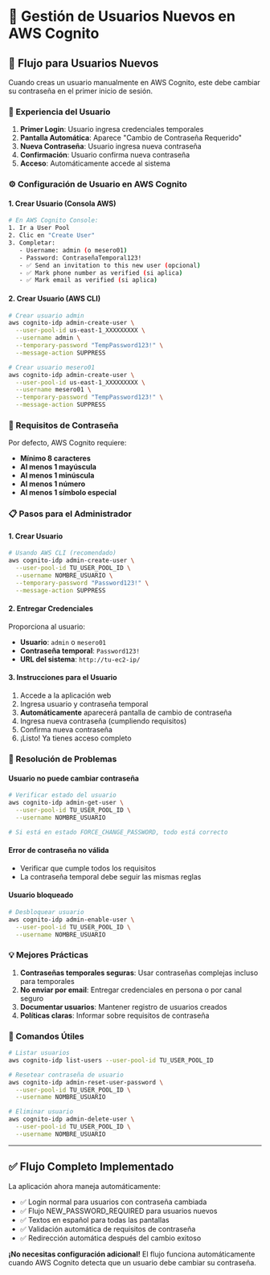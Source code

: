 # 👥 Gestión de Usuarios Nuevos en AWS Cognito

## 🔄 Flujo para Usuarios Nuevos

Cuando creas un usuario manualmente en AWS Cognito, este debe cambiar su contraseña en el primer inicio de sesión.

### 📱 Experiencia del Usuario

1. **Primer Login**: Usuario ingresa credenciales temporales
2. **Pantalla Automática**: Aparece "Cambio de Contraseña Requerido"
3. **Nueva Contraseña**: Usuario ingresa nueva contraseña
4. **Confirmación**: Usuario confirma nueva contraseña
5. **Acceso**: Automáticamente accede al sistema

### ⚙️ Configuración de Usuario en AWS Cognito

#### 1. Crear Usuario (Consola AWS)
```bash
# En AWS Cognito Console:
1. Ir a User Pool
2. Clic en "Create User"
3. Completar:
   - Username: admin (o mesero01)
   - Password: ContraseñaTemporal123!
   - ✅ Send an invitation to this new user (opcional)
   - ✅ Mark phone number as verified (si aplica)
   - ✅ Mark email as verified (si aplica)
```

#### 2. Crear Usuario (AWS CLI)
```bash
# Crear usuario admin
aws cognito-idp admin-create-user \
  --user-pool-id us-east-1_XXXXXXXXX \
  --username admin \
  --temporary-password "TempPassword123!" \
  --message-action SUPPRESS

# Crear usuario mesero01  
aws cognito-idp admin-create-user \
  --user-pool-id us-east-1_XXXXXXXXX \
  --username mesero01 \
  --temporary-password "TempPassword123!" \
  --message-action SUPPRESS
```

### 🔐 Requisitos de Contraseña

Por defecto, AWS Cognito requiere:
- **Mínimo 8 caracteres**
- **Al menos 1 mayúscula**
- **Al menos 1 minúscula** 
- **Al menos 1 número**
- **Al menos 1 símbolo especial**

### 📋 Pasos para el Administrador

#### 1. Crear Usuario
```bash
# Usando AWS CLI (recomendado)
aws cognito-idp admin-create-user \
  --user-pool-id TU_USER_POOL_ID \
  --username NOMBRE_USUARIO \
  --temporary-password "Password123!" \
  --message-action SUPPRESS
```

#### 2. Entregar Credenciales
Proporciona al usuario:
- **Usuario**: `admin` o `mesero01`
- **Contraseña temporal**: `Password123!`
- **URL del sistema**: `http://tu-ec2-ip/`

#### 3. Instrucciones para el Usuario
1. Accede a la aplicación web
2. Ingresa usuario y contraseña temporal
3. **Automáticamente** aparecerá pantalla de cambio de contraseña
4. Ingresa nueva contraseña (cumpliendo requisitos)
5. Confirma nueva contraseña
6. ¡Listo! Ya tienes acceso completo

### 🚨 Resolución de Problemas

#### Usuario no puede cambiar contraseña
```bash
# Verificar estado del usuario
aws cognito-idp admin-get-user \
  --user-pool-id TU_USER_POOL_ID \
  --username NOMBRE_USUARIO

# Si está en estado FORCE_CHANGE_PASSWORD, todo está correcto
```

#### Error de contraseña no válida
- Verificar que cumple todos los requisitos
- La contraseña temporal debe seguir las mismas reglas

#### Usuario bloqueado
```bash
# Desbloquear usuario
aws cognito-idp admin-enable-user \
  --user-pool-id TU_USER_POOL_ID \
  --username NOMBRE_USUARIO
```

### 💡 Mejores Prácticas

1. **Contraseñas temporales seguras**: Usar contraseñas complejas incluso para temporales
2. **No enviar por email**: Entregar credenciales en persona o por canal seguro
3. **Documentar usuarios**: Mantener registro de usuarios creados
4. **Políticas claras**: Informar sobre requisitos de contraseña

### 🔧 Comandos Útiles

```bash
# Listar usuarios
aws cognito-idp list-users --user-pool-id TU_USER_POOL_ID

# Resetear contraseña de usuario
aws cognito-idp admin-reset-user-password \
  --user-pool-id TU_USER_POOL_ID \
  --username NOMBRE_USUARIO

# Eliminar usuario
aws cognito-idp admin-delete-user \
  --user-pool-id TU_USER_POOL_ID \
  --username NOMBRE_USUARIO
```

---

## ✅ Flujo Completo Implementado

La aplicación ahora maneja automáticamente:
- ✅ Login normal para usuarios con contraseña cambiada
- ✅ Flujo NEW_PASSWORD_REQUIRED para usuarios nuevos
- ✅ Textos en español para todas las pantallas
- ✅ Validación automática de requisitos de contraseña
- ✅ Redirección automática después del cambio exitoso

**¡No necesitas configuración adicional!** El flujo funciona automáticamente cuando AWS Cognito detecta que un usuario debe cambiar su contraseña.